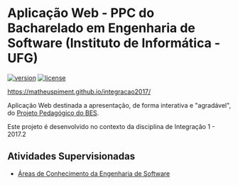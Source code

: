 # Aplicação Web - PPC do Bacharelado em Engenharia de Software (Instituto de Informática - UFG)

[![version][version-badge]][CHANGELOG] [![license][license-badge]][LICENSE]

https://matheuspiment.github.io/integracao2017/

Aplicação Web destinada a apresentação, de forma interativa e "agradável", do [Projeto Pedagógico do BES](http://www.inf.ufg.br/sites/default/files/uploads/es/ppcESPrograd.pdf).

Este projeto é desenvolvido no contexto da disciplina de Integração 1 - 2017.2

## Atividades Supervisionadas

* [Áreas de Conhecimento da Engenharia de Software](https://github.com/matheuspiment/integracao2017/blob/master/docs/atividade-supervisionada-19-08-2017.md)

[CHANGELOG]: ./CHANGELOG.md
[LICENSE]: ./LICENSE
[version-badge]: https://img.shields.io/badge/version-0.0.0-blue.svg
[license-badge]: https://img.shields.io/badge/licese-MIT%20License-blue.svg

